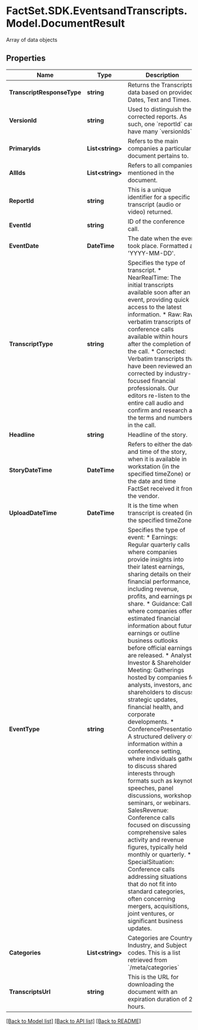 # FactSet.SDK.EventsandTranscripts.Model.DocumentResult
Array of data objects

## Properties

Name | Type | Description | Notes
------------ | ------------- | ------------- | -------------
**TranscriptResponseType** | **string** | Returns the Transcripts data based on provided Dates, Text and Times. | [optional] 
**VersionId** | **string** | Used to distinguish the corrected reports. As such, one &#x60;reportId&#x60; can have many &#x60;versionIds&#x60;. | [optional] 
**PrimaryIds** | **List&lt;string&gt;** | Refers to the main companies a particular document pertains to. | [optional] 
**AllIds** | **List&lt;string&gt;** | Refers to all companies mentioned in the document.  | [optional] 
**ReportId** | **string** | This is a unique identifier for a specific transcript (audio or video) returned. | [optional] 
**EventId** | **string** | ID of the conference call. | [optional] 
**EventDate** | **DateTime** | The date when the event took place. Formatted as &#39;YYYY-MM-DD&#39;. | [optional] 
**TranscriptType** | **string** | Specifies the type of transcript.  * NearRealTime: The initial transcripts available soon after an event, providing quick access to the latest information.  * Raw: Raw verbatim transcripts of conference calls available within hours after the completion of the call.  * Corrected: Verbatim transcripts that have been reviewed and corrected by industry-focused financial professionals. Our editors re-listen to the entire call audio and confirm and research all the terms and numbers in the call. | [optional] 
**Headline** | **string** | Headline of the story. | [optional] 
**StoryDateTime** | **DateTime** | Refers to either the date and time of the story, when it is available in workstation (in the specified timeZone) or the date and time FactSet received it from the vendor. | 
**UploadDateTime** | **DateTime** | It is the time when transcript is created (in the specified timeZone). | [optional] 
**EventType** | **string** | Specifies the type of event:  * Earnings: Regular quarterly calls where companies provide insights into their latest earnings, sharing details on their financial performance, including revenue, profits, and earnings per share.  * Guidance: Calls where companies offer estimated financial information about future earnings or outline business outlooks before official earnings are released.  * Analyst, Investor &amp; Shareholder Meeting: Gatherings hosted by companies for analysts, investors, and shareholders to discuss strategic updates, financial health, and corporate developments.  * ConferencePresentation: A structured delivery of information within a conference setting, where individuals gather to discuss shared interests through formats such as keynote speeches, panel discussions, workshops, seminars, or webinars.  * SalesRevenue: Conference calls focused on discussing comprehensive sales activity and revenue figures, typically held monthly or quarterly.  * SpecialSituation: Conference calls addressing situations that do not fit into standard categories, often concerning mergers, acquisitions, joint ventures, or significant business updates. | [optional] 
**Categories** | **List&lt;string&gt;** | Categories are Country, Industry, and Subject codes. This is a list retrieved from &#x60;/meta/categories&#x60; | [optional] 
**TranscriptsUrl** | **string** | This is the URL for downloading the document with an expiration duration of 24 hours.         | [optional] 

[[Back to Model list]](../README.md#documentation-for-models) [[Back to API list]](../README.md#documentation-for-api-endpoints) [[Back to README]](../README.md)

